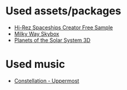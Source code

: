 # Used assets/packages
- [Hi-Rez Spaceships Creator Free Sample](https://assetstore.unity.com/packages/3d/vehicles/space/hi-rez-spaceships-creator-free-sample-153363)
- [Milky Way Skybox](https://assetstore.unity.com/packages/2d/textures-materials/milky-way-skybox-94001)
- [Planets of the Solar System 3D](https://assetstore.unity.com/packages/3d/environments/planets-of-the-solar-system-3d-90219)

# Used music
- [Constellation - Uppermost](https://www.youtube.com/watch?v=t6cT_vi1mIQ)
